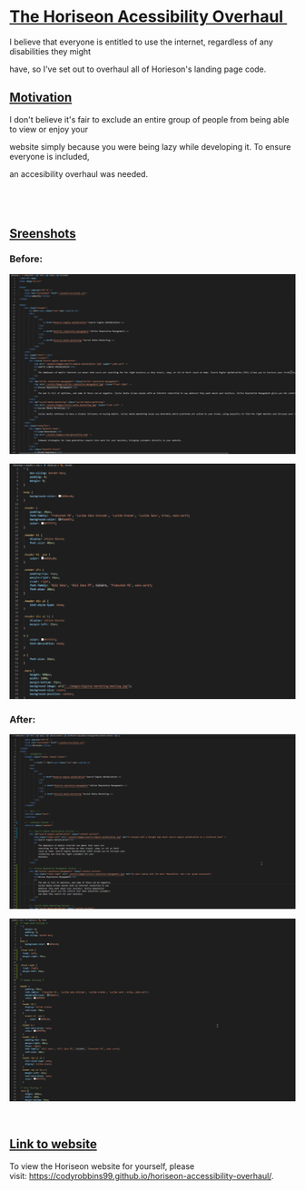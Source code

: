 <h1 style="text-align: left;"><span style="text-decoration: underline;"><strong>The Horiseon Acessibility Overhaul&nbsp;</strong></span></h1>
<p>I believe that everyone is entitled to use the internet, regardless of any disabilities they might&nbsp;</p>
<p>have, so I've set out to overhaul all of Horieson's landing page code.&nbsp;</p>
<h2><span style="text-decoration: underline;"><strong>Motivation</strong></span></h2>
<p>I don't believe it's fair to exclude an entire group of people from being able to view or enjoy your&nbsp;</p>
<p>website simply because you were being lazy while developing it. To ensure everyone is included,&nbsp;</p>
<p>an accesibility overhaul was needed.</p>
<h2>&nbsp;</h2>
<h2 style="text-align: left;"><span style="text-decoration: underline;"><strong>Sreenshots</strong></span></h2>
<h3>Before:</h3>
<p><img src="./assets/images/horiseon-html-before.gif" alt="A GIF of the Horiseon websites HTML prior to the overhaul" /></p>
<p><img src="./assets/images/horiseon-css-before.gif" alt="A GIF of the Horiseon websites css prior to the overhaul" /></p>
<h3>After:</h3>
<p><img src="./assets/images/horiseon-html-after.gif" alt="A GIF of the Horiseon websites HTML after the overhaul" /></p>
<p><img src="./assets/images/horiseon-css-after.gif" alt="A GIF of the Horiseon websites CSS after the overhaul" /></p>
<p>&nbsp;</p>
<h2><span style="text-decoration: underline;">Link to website</span></h2>
<p>To view the Horiseon website for yourself, please visit:&nbsp;<a href="https://codyrobbins99.github.io/horiseon-accessibility-overhaul/">https://codyrobbins99.github.io/horiseon-accessibility-overhaul/</a>.</p>
